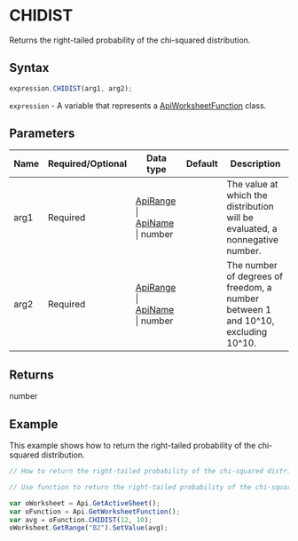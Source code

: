 # CHIDIST

Returns the right-tailed probability of the chi-squared distribution.

## Syntax

```javascript
expression.CHIDIST(arg1, arg2);
```

`expression` - A variable that represents a [ApiWorksheetFunction](../ApiWorksheetFunction.md) class.

## Parameters

| **Name** | **Required/Optional** | **Data type** | **Default** | **Description** |
| ------------- | ------------- | ------------- | ------------- | ------------- |
| arg1 | Required | [ApiRange](../../ApiRange/ApiRange.md) \| [ApiName](../../ApiName/ApiName.md) \| number |  | The value at which the distribution will be evaluated, a nonnegative number. |
| arg2 | Required | [ApiRange](../../ApiRange/ApiRange.md) \| [ApiName](../../ApiName/ApiName.md) \| number |  | The number of degrees of freedom, a number between 1 and 10^10, excluding 10^10. |

## Returns

number

## Example

This example shows how to return the right-tailed probability of the chi-squared distribution.

```javascript editor-xlsx
// How to return the right-tailed probability of the chi-squared distribution.

// Use function to return the right-tailed probability of the chi-squared distribution.

var oWorksheet = Api.GetActiveSheet();
var oFunction = Api.GetWorksheetFunction();
var avg = oFunction.CHIDIST(12, 10);
oWorksheet.GetRange("B2").SetValue(avg);
```
